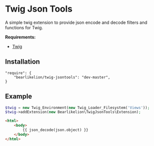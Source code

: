 # Twig Json Tools

A simple twig extension to provide json encode and decode filters and functions for Twig.

**Requirements:**

* [Twig](https://github.com/fabpot/Twig)

## Installation
```
"require": {
	"bearlikelion/twig-jsontools": "dev-master",
}
```

## Example
```PHP
$twig = new Twig_Environment(new Twig_Loader_Filesystem('Views'));
$twig->addExtension(new Bearlikelion\TwigJsonTools\Extension);
```

```html
<html>
	<body>
		{{ json_decode(json.object) }}
	</body>
</html>
```
